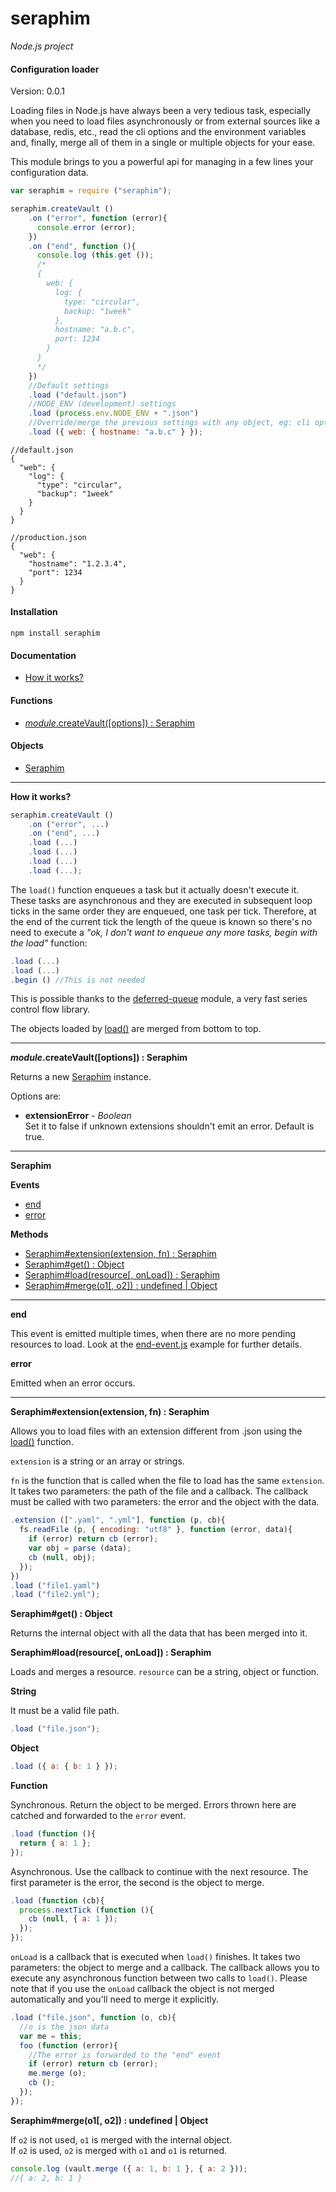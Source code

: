 seraphim
========

_Node.js project_

#### Configuration loader ####

Version: 0.0.1

Loading files in Node.js have always been a very tedious task, especially when you need to load files asynchronously or from external sources like a database, redis, etc., read the cli options and the environment variables and, finally, merge all of them in a single or multiple objects for your ease.

This module brings to you a powerful api for managing in a few lines your configuration data.

```javascript
var seraphim = require ("seraphim");

seraphim.createVault ()
    .on ("error", function (error){
      console.error (error);
    })
    .on ("end", function (){
      console.log (this.get ());
      /*
      {
        web: {
          log: {
            type: "circular",
            backup: "1week"
          },
          hostname: "a.b.c",
          port: 1234
        }
      }
      */
    })
    //Default settings
    .load ("default.json")
    //NODE_ENV (development) settings
    .load (process.env.NODE_ENV + ".json")
    //Override/merge the previous settings with any object, eg: cli options
    .load ({ web: { hostname: "a.b.c" } });
```
```
//default.json
{
  "web": {
    "log": {
      "type": "circular",
      "backup": "1week"
    }
  }
}
```
```
//production.json
{
  "web": {
    "hostname": "1.2.3.4",
    "port": 1234
  }
}
```

#### Installation ####

```
npm install seraphim
```

#### Documentation ####

- [How it works?](#how)

#### Functions ####

- [_module_.createVault([options]) : Seraphim](#createVault)

#### Objects ####

- [Seraphim](#seraphim_object)

---

<a name="how"></a>
__How it works?__

```javascript
seraphim.createVault ()
    .on ("error", ...)
    .on ("end", ...)
    .load (...)
    .load (...)
    .load (...)
    .load (...);
```

The `load()` function enqueues a task but it actually doesn't execute it. These tasks are asynchronous and they are executed in subsequent loop ticks in the same order they are enqueued, one task per tick. Therefore, at the end of the current tick the length of the queue is known so there's no need to execute a _"ok, I don't want to enqueue any more tasks, begin with the load"_ function:

```javascript
.load (...)
.load (...)
.begin () //This is not needed
```

This is possible thanks to the [deferred-queue](https://github.com/gagle/node-deferred-queue) module, a very fast series control flow library.

The objects loaded by [load()](#load) are merged from bottom to top.

---

<a name="createVault"></a>
___module_.createVault([options]) : Seraphim__

Returns a new [Seraphim](#seraphim_object) instance.

Options are:

- __extensionError__ - _Boolean_  
  Set it to false if unknown extensions shouldn't emit an error. Default is true.

---

<a name="seraphim_object"></a>
__Seraphim__

__Events__

- [end](#event_end)
- [error](#event_error)

__Methods__

- [Seraphim#extension(extension, fn) : Seraphim](#extension)
- [Seraphim#get() : Object](#get)
- [Seraphim#load(resource[, onLoad]) : Seraphim](#load)
- [Seraphim#merge(o1[, o2]) : undefined | Object](#merge)

---

<a name="event_end"></a>
__end__

This event is emitted multiple times, when there are no more pending resources to load. Look at the [end-event.js](https://github.com/gagle/node-seraphim/blob/master/examples/end-event.js) example for further details.

<a name="event_error"></a>
__error__

Emitted when an error occurs.

---

<a name="extension"></a>
__Seraphim#extension(extension, fn) : Seraphim__

Allows you to load files with an extension different from .json using the [load()](#load) function.

`extension` is a string or an array or strings.

`fn` is the function that is called when the file to load has the same `extension`. It takes two parameters: the path of the file and a callback. The callback must be called with two parameters: the error and the object with the data.

```javascript
.extension ([".yaml", ".yml"], function (p, cb){
  fs.readFile (p, { encoding: "utf8" }, function (error, data){
    if (error) return cb (error);
    var obj = parse (data);
    cb (null, obj);
  });
})
.load ("file1.yaml")
.load ("file2.yml");
```

<a name="get"></a>
__Seraphim#get() : Object__

Returns the internal object with all the data that has been merged into it.

<a name="load"></a>
__Seraphim#load(resource[, onLoad]) : Seraphim__

Loads and merges a resource. `resource` can be a string, object or function.

__String__

It must be a valid file path.

```javascript
.load ("file.json");
```

__Object__

```javascript
.load ({ a: { b: 1 } });
```

__Function__

Synchronous. Return the object to be merged. Errors thrown here are catched and forwarded to the `error` event.

```javascript
.load (function (){
  return { a: 1 };
});
```

Asynchronous. Use the callback to continue with the next resource. The first parameter is the error, the second is the object to merge.

```javascript
.load (function (cb){
  process.nextTick (function (){
    cb (null, { a: 1 });
  });
});
```

`onLoad` is a callback that is executed when `load()` finishes. It takes two parameters: the object to merge and a callback. The callback allows you to execute any asynchronous function between two calls to `load()`. Please note that if you use the `onLoad` callback the object is not merged automatically and you'll need to merge it explicitly.

```javascript
.load ("file.json", function (o, cb){
  //o is the json data
  var me = this;
  foo (function (error){
    //The error is forwarded to the "end" event
    if (error) return cb (error);
    me.merge (o);
    cb ();
  });
});
```

<a name="merge"></a>
__Seraphim#merge(o1[, o2]) : undefined | Object__

If `o2` is not used, `o1` is merged with the internal object.  
If `o2` is used, `o2` is merged with `o1` and `o1` is returned.

```javascript
console.log (vault.merge ({ a: 1, b: 1 }, { a: 2 }));
//{ a: 2, b: 1 }
```